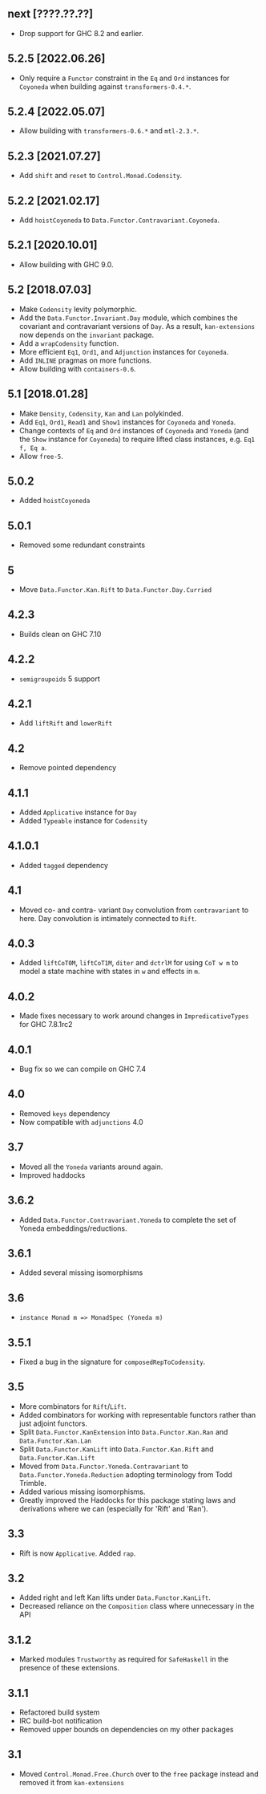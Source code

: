 next [????.??.??]
-----------------
* Drop support for GHC 8.2 and earlier.

5.2.5 [2022.06.26]
------------------
* Only require a `Functor` constraint in the `Eq` and `Ord` instances for
  `Coyoneda` when building against `transformers-0.4.*`.

5.2.4 [2022.05.07]
------------------
* Allow building with `transformers-0.6.*` and `mtl-2.3.*`.

5.2.3 [2021.07.27]
------------------
* Add `shift` and `reset` to `Control.Monad.Codensity`.

5.2.2 [2021.02.17]
------------------
* Add `hoistCoyoneda` to `Data.Functor.Contravariant.Coyoneda`.

5.2.1 [2020.10.01]
------------------
* Allow building with GHC 9.0.

5.2 [2018.07.03]
----------------
* Make `Codensity` levity polymorphic.
* Add the `Data.Functor.Invariant.Day` module, which combines the covariant and
  contravariant versions of `Day`. As a result, `kan-extensions` now depends on
  the `invariant` package.
* Add a `wrapCodensity` function.
* More efficient `Eq1`, `Ord1`, and `Adjunction` instances for `Coyoneda`.
* Add `INLINE` pragmas on more functions.
* Allow building with `containers-0.6`.

5.1 [2018.01.28]
----------------
* Make `Density`, `Codensity`, `Kan` and `Lan` polykinded.
* Add `Eq1`, `Ord1`, `Read1` and `Show1` instances for `Coyoneda` and `Yoneda`.
* Change contexts of `Eq` and `Ord` instances of `Coyoneda` and `Yoneda`
  (and the `Show` instance for `Coyoneda`) to require lifted class instances,
  e.g. `Eq1 f, Eq a`.
* Allow `free-5`.

5.0.2
-----
* Added `hoistCoyoneda`

5.0.1
-----
* Removed some redundant constraints

5
-----
* Move `Data.Functor.Kan.Rift` to `Data.Functor.Day.Curried`

4.2.3
-----
* Builds clean on GHC 7.10

4.2.2
-----
* `semigroupoids` 5 support

4.2.1
---
* Add `liftRift` and `lowerRift`

4.2
---
* Remove pointed dependency

4.1.1
---
* Added `Applicative` instance for `Day`
* Added `Typeable` instance for `Codensity`

4.1.0.1
----
* Added `tagged` dependency

4.1
---
* Moved co- and contra- variant `Day` convolution from `contravariant` to here. Day convolution is intimately connected to `Rift`.

4.0.3
-----
* Added `liftCoT0M`, `liftCoT1M`, `diter` and `dctrlM` for using `CoT w m` to model a state machine with states in `w` and effects in `m`.

4.0.2
-----
* Made fixes necessary to work around changes in `ImpredicativeTypes` for GHC 7.8.1rc2

4.0.1
-----
* Bug fix so we can compile on GHC 7.4

4.0
---
* Removed `keys` dependency
* Now compatible with `adjunctions` 4.0

3.7
---
* Moved all the `Yoneda` variants around again.
* Improved haddocks

3.6.2
-----
* Added `Data.Functor.Contravariant.Yoneda` to complete the set of Yoneda embeddings/reductions.

3.6.1
-----
* Added several missing isomorphisms

3.6
---
* `instance Monad m => MonadSpec (Yoneda m)`

3.5.1
-----
* Fixed a bug in the signature for `composedRepToCodensity`.

3.5
---
* More combinators for `Rift`/`Lift`.
* Added combinators for working with representable functors rather than just adjoint functors.
* Split `Data.Functor.KanExtension` into `Data.Functor.Kan.Ran` and `Data.Functor.Kan.Lan`
* Split `Data.Functor.KanLift` into `Data.Functor.Kan.Rift` and `Data.Functor.Kan.Lift`
* Moved from `Data.Functor.Yoneda.Contravariant` to `Data.Functor.Yoneda.Reduction` adopting terminology from Todd Trimble.
* Added various missing isomorphisms.
* Greatly improved the Haddocks for this package stating laws and derivations where we can (especially for 'Rift' and 'Ran').

3.3
---
* Rift is now `Applicative`. Added `rap`.

3.2
---
* Added right and left Kan lifts under `Data.Functor.KanLift`.
* Decreased reliance on the `Composition` class where unnecessary in the API

3.1.2
-----
* Marked modules `Trustworthy` as required for `SafeHaskell` in the presence of these extensions.

3.1.1
-----
* Refactored build system
* IRC build-bot notification
* Removed upper bounds on dependencies on my other packages

3.1
---
* Moved `Control.Monad.Free.Church` over to the `free` package instead and removed it from `kan-extensions`

